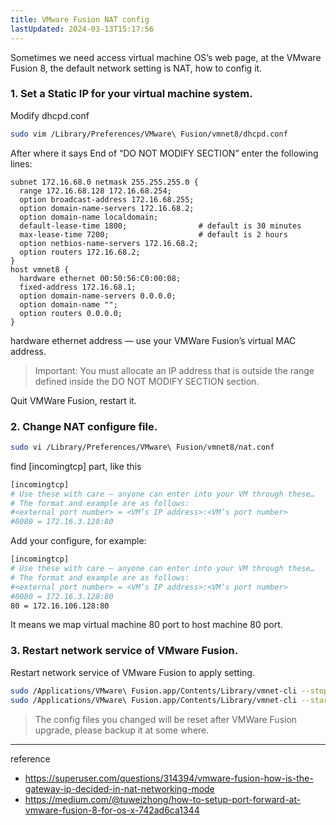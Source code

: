```yaml
---
title: VMware Fusion NAT config
lastUpdated: 2024-03-13T15:17:56
---
```

Sometimes we need access virtual machine OS’s web page, at the VMware Fusion 8, the default network setting is NAT, how to config it.

### 1. Set a Static IP for your virtual machine system.

Modify dhcpd.conf

```bash
sudo vim /Library/Preferences/VMware\ Fusion/vmnet8/dhcpd.conf
```

After where it says End of “DO NOT MODIFY SECTION” enter the following lines:

```
subnet 172.16.68.0 netmask 255.255.255.0 {
  range 172.16.68.128 172.16.68.254;
  option broadcast-address 172.16.68.255;
  option domain-name-servers 172.16.68.2;
  option domain-name localdomain;
  default-lease-time 1800;                # default is 30 minutes
  max-lease-time 7200;                    # default is 2 hours
  option netbios-name-servers 172.16.68.2;
  option routers 172.16.68.2;
}
host vmnet8 {
  hardware ethernet 00:50:56:C0:00:08;
  fixed-address 172.16.68.1;
  option domain-name-servers 0.0.0.0;
  option domain-name "";
  option routers 0.0.0.0;
}
```

hardware ethernet address — use your VMWare Fusion’s virtual MAC address.

> Important: You must allocate an IP address that is outside the range defined inside the DO NOT MODIFY SECTION section.

Quit VMWare Fusion, restart it.

### 2. Change NAT configure file.

```bash
sudo vi /Library/Preferences/VMware\ Fusion/vmnet8/nat.conf
```

find [incomingtcp] part, like this

```bash
[incomingtcp]
# Use these with care — anyone can enter into your VM through these…
# The format and example are as follows:
#<external port number> = <VM’s IP address>:<VM’s port number>
#8080 = 172.16.3.128:80
```

Add your configure, for example:

```bash
[incomingtcp]
# Use these with care — anyone can enter into your VM through these…
# The format and example are as follows:
#<external port number> = <VM’s IP address>:<VM’s port number>
#8080 = 172.16.3.128:80
80 = 172.16.106.128:80
```

It means we map virtual machine 80 port to host machine 80 port.

### 3. Restart network service of VMware Fusion.

Restart network service of VMware Fusion to apply setting.

```bash
sudo /Applications/VMware\ Fusion.app/Contents/Library/vmnet-cli --stop
sudo /Applications/VMware\ Fusion.app/Contents/Library/vmnet-cli --start
```

> The config files you changed will be reset after VMWare Fusion upgrade, please backup it at some where.

---
reference
- https://superuser.com/questions/314394/vmware-fusion-how-is-the-gateway-ip-decided-in-nat-networking-mode
- https://medium.com/@tuweizhong/how-to-setup-port-forward-at-vmware-fusion-8-for-os-x-742ad6ca1344